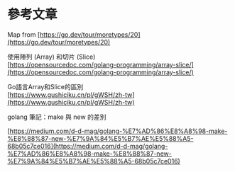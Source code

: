 # 參考文章

Map from [https://go.dev/tour/moretypes/20](https://go.dev/tour/moretypes/20)

使用陣列 (Array) 和切片 (Slice)\
[https://opensourcedoc.com/golang-programming/array-slice/](https://opensourcedoc.com/golang-programming/array-slice/)

Go語言Array和Slice的區別\
[https://www.gushiciku.cn/pl/gWSH/zh-tw](https://www.gushiciku.cn/pl/gWSH/zh-tw)

golang 筆記：make 與 new 的差別

[https://medium.com/d-d-mag/golang-%E7%AD%86%E8%A8%98-make-%E8%88%87-new-%E7%9A%84%E5%B7%AE%E5%88%A5-68b05c7ce016](https://medium.com/d-d-mag/golang-%E7%AD%86%E8%A8%98-make-%E8%88%87-new-%E7%9A%84%E5%B7%AE%E5%88%A5-68b05c7ce016)
